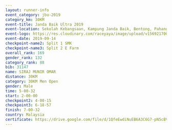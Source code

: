 ```yaml
---
layout: runner-info 
event_category: jbu-2019 
category_km: 30KM 
event-title: Janda Baik Ultra 2019  
event-location: Sekolah Kebangsaan, Kampung Janda Baik, Bentong, Pahang, Malaysia 
event-logo: https://res.cloudinary.com/raceyaya/image/upload/v1569217009/logo/janda-baik_vch1pc.jpg 
event-date: 2019-09-14 
checkpoint-name2: Split 1 SMK 
checkpoint-name3: Split 2 E Farm 
overall_rank: 169
gender_rank: 132
category_rank: 88
bib: 31147
name: SIRAJ MUNIR OMAR
distance: 30KM
category: 30KM Men Open
gender: Male
time: 5-00-32
start: 2-00-00
checkpoint2: 4-00-15
checkpoint3: 6-18-57
finish: 7-00-32
country: Malaysia
certificate: https://drive.google.com/file/d/1QfeEwdiNuEB6A3C6G7-pN5cBV7jPYFHx/view?usp=sharing
---
```


